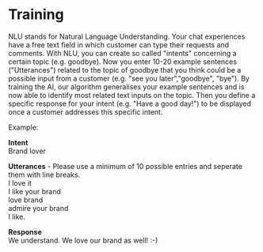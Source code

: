 # Training

NLU stands for Natural Language Understanding. Your chat experiences have a free text field in which customer can type their requests and comments. With NLU, you can create so called "intents" concerning a certain topic (e.g. goodbye). Now you enter 10-20 example sentences ("Utterances") related to the topic of goodbye that you think could be a possible input from a customer (e.g. "see you later","goodbye", "bye"). By training the AI, our algorithm generalises your example sentences and is now able to identify most related text inputs on the topic. Then you define a specific response for your intent (e.g. "Have a good day!") to be displayed once a customer addresses this specific intent.    

Example:   

**Intent**   
Brand lover     

**Utterances** - Please use a minimum of 10 possible entries and seperate them with line breaks.   
I love it   
I like your brand   
love brand     
admire your brand   
I like.  

**Response**    
We understand. We love our brand as well! :-)
